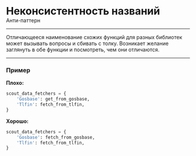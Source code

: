 
<div class="sticky-header">
  <div>
    <h1 style="margin: 0;">Неконсистентность названий</h1>
    <p style="margin: 0;">Анти-паттерн</p>
  </div>
</div>

***

Отличающееся наименование схожих функций для разных библиотек может вызывать вопросы и сбивать с толку. Возникает желание заглянуть в обе функции и посмотреть, чем они отличаются.

***

### Пример 

**Плохо:**
```python
scout_data_fetchers = {
    'Gosbase': get_from_gosbase,
    'Tlfin': fetch_from_tlfin,
}
```
**Хорошо:**
```python
scout_data_fetchers = {
    'Gosbase': fetch_from_gosbase,
    'Tlfin': fetch_from_tlfin,
}
```


